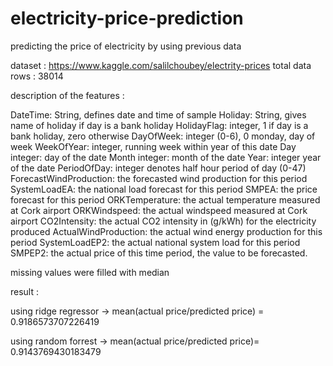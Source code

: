 # electricity-price-prediction
predicting the price of electricity by using previous data

dataset : https://www.kaggle.com/salilchoubey/electrity-prices
total data rows : 38014

description of the features :

DateTime: String, defines date and time of sample
Holiday: String, gives name of holiday if day is a bank holiday
HolidayFlag: integer, 1 if day is a bank holiday, zero otherwise
DayOfWeek: integer (0-6), 0 monday, day of week
WeekOfYear: integer, running week within year of this date
Day integer: day of the date
Month integer: month of the date
Year: integer year of the date
PeriodOfDay: integer denotes half hour period of day (0-47)
ForecastWindProduction: the forecasted wind production for this period
SystemLoadEA: the national load forecast for this period
SMPEA: the price forecast for this period
ORKTemperature: the actual temperature measured at Cork airport
ORKWindspeed: the actual windspeed measured at Cork airport
CO2Intensity: the actual CO2 intensity in (g/kWh) for the electricity produced
ActualWindProduction: the actual wind energy production for this period
SystemLoadEP2: the actual national system load for this period
SMPEP2: the actual price of this time period, the value to be forecasted.

missing values were filled with median

result :

using ridge regressor ->  mean(actual price/predicted price) = 0.9186573707226419

using random forrest -> mean(actual price/predicted price)=  0.9143769430183479

